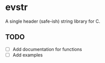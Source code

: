 # evstr

A single header (safe-ish) string library for C.

## TODO
- [ ] Add documentation for functions
- [ ] Add examples
